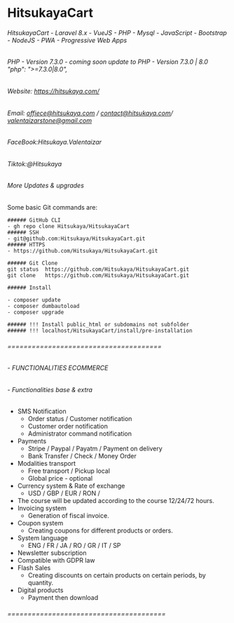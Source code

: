# HitsukayaCart
###### HitsukayaCart - Laravel 8.x - VueJS - PHP - Mysql - JavaScript - Bootstrap - NodeJS - PWA - Progressive Web Apps
###### PHP - Version 7.3.0 - coming soon update to PHP - Version 7.3.0 | 8.0 "php": ">=7.3.0|8.0",
###### Website: https://hitsukaya.com/
###### Email: offiece@hitsukaya.com / contact@hitsukaya.com/ valentaizarstone@gmail.com
###### FaceBook:Hitsukaya.Valentaizar
###### Tiktok:@Hitsukaya
###### More Updates & upgrades

Some basic Git commands are:
```
###### GitHub CLI
- gh repo clone Hitsukaya/HitsukayaCart
###### SSH
- git@github.com:Hitsukaya/HitsukayaCart.git
###### HTTPS 
- https://github.com/Hitsukaya/HitsukayaCart.git

###### Git Clone
git status  https://github.com/Hitsukaya/HitsukayaCart.git
git clone   https://github.com/Hitsukaya/HitsukayaCart.git

###### Install 

- composer update
- composer dumbautoload
- composer upgrade

###### !!! Install public_html or subdomains not subfolder  
###### !!! localhost/HitsukayaCart/install/pre-installation 
```

###### ======================================
######  - FUNCTIONALITIES ECOMMERCE
###### - Functionalities base & extra
- SMS Notification
    - Order status / Customer notification
    - Customer order notification
    - Administrator command notification
- Payments
    - Stripe / Paypal / Payatm / Payment on delivery
    - Bank Transfer / Check / Money Order
- Modalities transport
    - Free transport / Pickup local
    - Global price - optional
- Currency system & Rate of exchange
    - USD / GBP / EUR / RON /
- The course will be updated according to the course 12/24/72 hours.
- Invoicing system
    - Generation of fiscal invoice.
- Coupon system
    - Creating coupons for different products or orders.
- System language
    - ENG / FR / JA / RO / GR / IT / SP
- Newsletter subscription
- Compatible with GDPR law
- Flash Sales
    - Creating discounts on certain products on certain periods, by quantity.
- Digital products
    - Payment then download
###### =======================================
